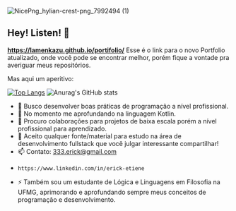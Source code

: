  ![NicePng_hylian-crest-png_7992494 (1)](https://github.com/lamenkazu/lamenkazu/assets/23318318/0dc1ca95-4367-4b24-ab3d-762c4f519648)
 ## Hey! Listen! 👋
 
**https://lamenkazu.github.io/portifolio/**
Esse é o link para o novo Portfolio atualizado, onde você pode se encontrar melhor, porém fique a vontade pra averiguar meus repositórios.

Mas aqui um aperitivo:

[![Top Langs](https://github-readme-stats.vercel.app/api/top-langs/?username=lamenkazu&layout=compact)](https://github.com/lamenkazu/github-readme-stats) 
![Anurag's GitHub stats](https://github-readme-stats.vercel.app/api?username=lamenkazu&show_icons=true&theme=synthwave) 
- 🔭 Busco desenvolver boas práticas de programação a nível profissional.
- 🌱 No momento me aprofundando na linguagem Kotlin.
- 👯 Procuro colaborações para projetos de baixa escala porém a nível profissional para aprendizado.
- 🤔 Aceito qualquer fonte/material para estudo na área de desenvolvimento fullstack que você julgar interessante compartilhar!
- 📫 Contato: 333.erick@gmail.com
-     https://www.linkedin.com/in/erick-etiene
- ⚡ Também sou um estudante de Lógica e Linguagens em Filosofia na UFMG, aprimorando e aprofundando sempre meus conceitos de programação e desenvolvimento.





